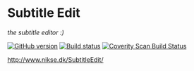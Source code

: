 # Subtitle Edit

*the subtitle editor :)*

[![GitHub version](https://img.shields.io/github/release/SubtitleEdit/subtitleedit.svg)](https://github.com/SubtitleEdit/subtitleedit)
[![Build status](https://img.shields.io/appveyor/ci/SubtitleEdit/subtitleedit/master.svg)](https://ci.appveyor.com/project/SubtitleEdit/subtitleedit/branch/master)
[![Coverity Scan Build Status](https://img.shields.io/coverity/scan/2562.svg)](https://scan.coverity.com/projects/2562)

<http://www.nikse.dk/SubtitleEdit/>
